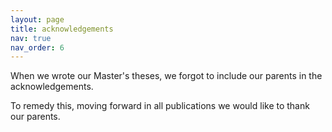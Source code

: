 ```yaml
---
layout: page
title: acknowledgements
nav: true
nav_order: 6
---
```


When we wrote our Master's theses, we forgot to include our parents in the acknowledgements.

To remedy this, moving forward in all publications we would like to thank our parents.